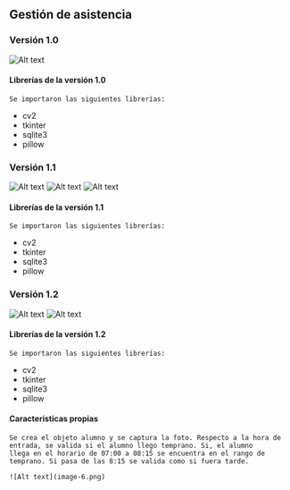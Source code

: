 ## Gestión de asistencia

### Versión 1.0

![Alt text](image.png)

#### Librerías de la versión 1.0

    Se importaron las siguientes librerías:

* cv2
* tkinter
* sqlite3
* pillow

### Versión 1.1

![Alt text](image-1.png)
![Alt text](image-2.png)
![Alt text](image-3.png)

#### Librerías de la versión 1.1

    Se importaron las siguientes librerías:

* cv2
* tkinter
* sqlite3
* pillow

### Versión 1.2

![Alt text](image-5.png)
![Alt text](image-4.png)

#### Librerías de la versión 1.2

    Se importaron las siguientes librerías:

* cv2
* tkinter
* sqlite3
* pillow

#### Caracteristicas propias

    Se crea el objeto alumno y se captura la foto. Respecto a la hora de entrada, se valida si el alumno llego temprano. Si, el alumno
    llega en el horario de 07:00 a 08:15 se encuentra en el rango de temprano. Si pasa de las 8:15 se valida como si fuera tarde.

    ![Alt text](image-6.png)
